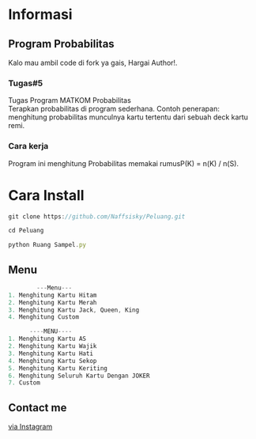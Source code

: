 # Informasi
## Program Probabilitas
Kalo mau ambil code di fork ya gais, Hargai Author!.
<br>
### Tugas#5
Tugas Program MATKOM Probabilitas
<br>
Terapkan probabilitas di program sederhana. Contoh penerapan: menghitung probabilitas munculnya kartu tertentu dari sebuah deck kartu remi.
<br>

### Cara kerja
Program ini menghitung Probabilitas memakai rumusP(K) = n(K) / n(S).
<br>

# Cara Install
```javascript
git clone https://github.com/Naffsisky/Peluang.git
```


```javascript
cd Peluang
```

```javascript
python Ruang Sampel.py
```
## Menu
```javascript
        ---Menu---
1. Menghitung Kartu Hitam
2. Menghitung Kartu Merah
3. Menghitung Kartu Jack, Queen, King
4. Menghitung Custom
```
```javascript
      ----MENU----
1. Menghitung Kartu AS
2. Menghitung Kartu Wajik
3. Menghitung Kartu Hati
4. Menghitung Kartu Sekop
5. Menghitung Kartu Keriting
6. Menghitung Seluruh Kartu Dengan JOKER
7. Custom
```
## Contact me 
[via Instagram](https://www.instagram.com/naffsvn/)

